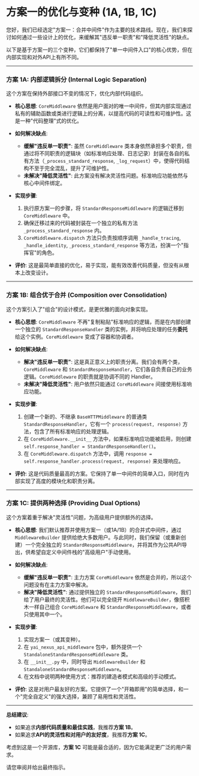 # 方案一的优化与变种 (1A, 1B, 1C)

您好，我们已经选定"方案一：合并中间件"作为主要的技术路线。现在，我们来探讨如何通过一些设计上的优化，来缓解其"违反单一职责"和"降低灵活性"的缺点。

以下是基于方案一的三个变种，它们都保持了"单一中间件入口"的核心优势，但在内部实现和对外API上有所不同。

---

### 方案 1A: 内部逻辑拆分 (Internal Logic Separation)

这个方案在保持外部接口不变的情况下，优化内部代码组织。

*   **核心思想**: `CoreMiddleware` 依然是用户面对的唯一中间件，但其内部实现通过私有的辅助函数或类进行逻辑上的分离，以提高代码的可读性和可维护性。这是一种"代码整理"式的优化。

*   **如何解决缺点**:
    *   **缓解"违反单一职责"**: 虽然 `CoreMiddleware` 类本身依然承担多个职责，但通过将不同职责的逻辑块（如标准响应处理、日志记录）封装在各自的私有方法（`_process_standard_response`, `_log_request`）中，使得代码结构不至于完全混乱，提升了可维护性。
    *   **未解决"降低灵活性"**: 此方案没有解决灵活性问题。标准响应功能依然与核心中间件绑定。

*   **实现步骤**:
    1.  执行原方案一的步骤，将 `StandardResponseMiddleware` 的逻辑迁移到 `CoreMiddleware` 中。
    2.  确保迁移过来的代码被封装在一个独立的私有方法 `_process_standard_response` 内。
    3.  `CoreMiddleware.dispatch` 方法只负责按顺序调用 `_handle_tracing`, `_handle_identity`, `_process_standard_response` 等方法，扮演一个"指挥官"的角色。

*   **评价**: 这是最简单直接的优化，易于实现，能有效改善代码质量，但没有从根本上改变设计。

---

### 方案 1B: 组合优于合并 (Composition over Consolidation)

这个方案引入了"组合"的设计模式，是更优雅的面向对象实现。

*   **核心思想**: `CoreMiddleware` 不再"复制粘贴"标准响应的逻辑，而是在内部创建一个独立的 `StandardResponseHandler` 类的实例，并将响应处理的任务**委托**给这个实例。`CoreMiddleware` 变成了容器和协调者。

*   **如何解决缺点**:
    *   **解决"违反单一职责"**: 这是真正意义上的职责分离。我们会有两个类，`CoreMiddleware` 和 `StandardResponseHandler`，它们各自负责自己的业务逻辑。`CoreMiddleware` 的职责就是协调不同的 Handler。
    *   **未解决"降低灵活性"**: 用户依然只能通过 `CoreMiddleware` 间接使用标准响应功能。

*   **实现步骤**:
    1.  创建一个新的、不继承 `BaseHTTPMiddleware` 的普通类 `StandardResponseHandler`，它有一个 `process(request, response)` 方法，包含了所有标准响应的处理逻辑。
    2.  在 `CoreMiddleware.__init__` 方法中，如果标准响应功能被启用，则创建 `self.response_handler = StandardResponseHandler()`。
    3.  在 `CoreMiddleware.dispatch` 方法中，调用 `response = self.response_handler.process(request, response)` 来处理响应。

*   **评价**: 这是代码质量最高的方案。它保持了单一中间件的简单入口，同时在内部实现了高度的模块化和职责分离。

---

### 方案 1C: 提供两种选择 (Providing Dual Options)

这个方案着重于解决"灵活性"问题，为高级用户提供额外的选择。

*   **核心思想**: 我们默认推荐并使用方案一（或1A/1B）的合并式中间件，通过 `MiddlewareBuilder` 提供给绝大多数用户。与此同时，我们保留（或重新创建）一个完全独立的 `StandardResponseMiddleware`，并将其作为公共API导出，供希望自定义中间件栈的"高级用户"手动使用。

*   **如何解决缺点**:
    *   **缓解"违反单一职责"**: 主力方案 `CoreMiddleware` 依然是合并的，所以这个问题没有在主力方案中解决。
    *   **解决"降低灵活性"**: 通过提供独立的 `StandardResponseMiddleware`，我们给了用户最终的灵活性。他们可以完全绕开 `MiddlewareBuilder`，像搭积木一样自己组合 `CoreMiddleware` 和 `StandardResponseMiddleware`，或者只使用其中一个。

*   **实现步骤**:
    1.  实现方案一（或其变种）。
    2.  在 `yai_nexus_api_middleware` 包中，额外提供一个 `StandaloneStandardResponseMiddleware` 类。
    3.  在 `__init__.py` 中，同时导出 `MiddlewareBuilder` 和 `StandaloneStandardResponseMiddleware`。
    4.  在文档中说明两种使用方式：推荐的建造者模式和高级的手动模式。

*   **评价**: 这是对用户最友好的方案。它提供了一个"开箱即用"的简单选择，和一个"完全自定义"的强大选择，兼顾了易用性和灵活性。

---

**总结建议**:

*   如果追求**内部代码质量和最佳实践**，我推荐**方案 1B**。
*   如果追求**API的灵活性和对用户的友好度**，我推荐**方案 1C**。

考虑到这是一个开源库，**方案 1C** 可能是最合适的，因为它能满足更广泛的用户需求。

请您审阅并给出最终指示。 